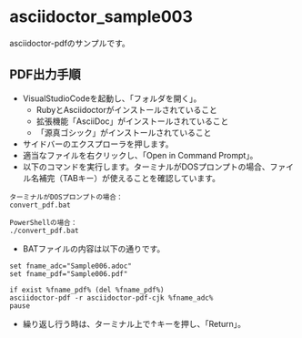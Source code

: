 # asciidoctor_sample003

asciidoctor-pdfのサンプルです。

## PDF出力手順

* VisualStudioCodeを起動し、「フォルダを開く」。
  * RubyとAsciidoctorがインストールされていること
  * 拡張機能「AsciiDoc」がインストールされていること
  * 「源真ゴシック」がインストールされていること
* サイドバーのエクスプローラを押します。
* 適当なファイルを右クリックし、「Open in Command Prompt」。
* 以下のコマンドを実行します。ターミナルがDOSプロンプトの場合、ファイル名補完（TABキー）が使えることを確認しています。

```
ターミナルがDOSプロンプトの場合：
convert_pdf.bat

PowerShellの場合：
./convert_pdf.bat
```

* BATファイルの内容は以下の通りです。

```
set fname_adc="Sample006.adoc"
set fname_pdf="Sample006.pdf"

if exist %fname_pdf% (del %fname_pdf%)
asciidoctor-pdf -r asciidoctor-pdf-cjk %fname_adc%
pause
```

* 繰り返し行う時は、ターミナル上で↑キーを押し、「Return」。